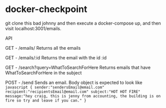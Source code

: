 # docker-checkpoint


git clone this bad johnny and then execute a docker-compose up, and then visit localhost:3001/emails.


API

GET - /emails/
     Returns all the emails
     
GET - /emails/:id
     Returns the email with the id :id

GET - /search?query=WhatToSearchForHere
     Returns emails that have WhatToSearchForHere in the subject
     
POST - /send
     Sends an email. Body object is expected to look like 
     ```javascript
     {
        sender:"sendersEmail@email.com"
        recipient:"recipientsEmail@email.com"
        subject:"HOT HOT FIRE"
        message:"hey craig, this is jenny from accounting, the building is on fire so try and leave if you can."
     }
     ```
